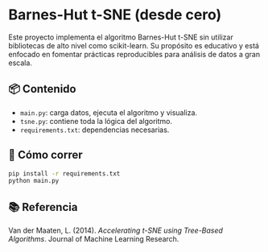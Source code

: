 # Barnes-Hut t-SNE (desde cero)

Este proyecto implementa el algoritmo Barnes-Hut t-SNE sin utilizar bibliotecas de alto nivel como scikit-learn. Su propósito es educativo y está enfocado en fomentar prácticas reproducibles para análisis de datos a gran escala.

## 📦 Contenido

- `main.py`: carga datos, ejecuta el algoritmo y visualiza.
- `tsne.py`: contiene toda la lógica del algoritmo.
- `requirements.txt`: dependencias necesarias.

## 🚀 Cómo correr

```bash
pip install -r requirements.txt
python main.py
```

## 📚 Referencia

Van der Maaten, L. (2014). *Accelerating t-SNE using Tree-Based Algorithms*. Journal of Machine Learning Research.